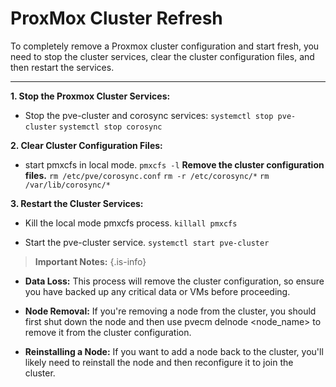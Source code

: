 # ProxMox Cluster Refresh
To completely remove a Proxmox cluster configuration and start fresh, you need to stop the cluster services, clear the cluster configuration files, and then restart the services.

---

**1. Stop the Proxmox Cluster Services:**
 - Stop the pve-cluster and corosync services:
`systemctl stop pve-cluster`
 `systemctl stop corosync`


**2. Clear Cluster Configuration Files:** 
 - start pmxcfs in local mode.
    `pmxcfs -l`
**Remove the cluster configuration files.**
    `rm /etc/pve/corosync.conf`
    `rm -r /etc/corosync/*`
    `rm /var/lib/corosync/*`


**3. Restart the Cluster Services:**
 - Kill the local mode pmxcfs process.
`killall pmxcfs`

 - Start the pve-cluster service.
`systemctl start pve-cluster`


> **Important Notes:**
{.is-info}


 - **Data Loss:**
This process will remove the cluster configuration, so ensure you have backed up any critical data or VMs before proceeding.

 - **Node Removal:**
If you're removing a node from the cluster, you should first shut down the node and then use pvecm delnode <node_name> to remove it from the cluster configuration.

 - **Reinstalling a Node:**
If you want to add a node back to the cluster, you'll likely need to reinstall the node and then reconfigure it to join the cluster.
